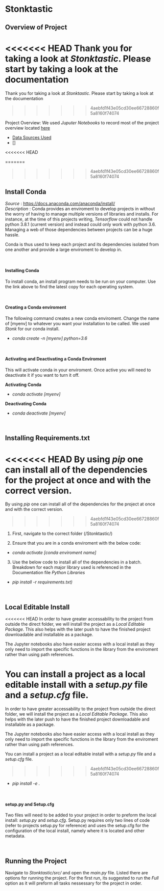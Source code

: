 # Stonktastic

## Overview of Project
<<<<<<< HEAD
Thank you for taking a look at *Stonktastic*. Please start by taking a look at the documentation
=======
Thank you for taking a look at *Stonktastic*. Please start by taking a look at the documentation 
>>>>>>> 4aebfd1f43e05cd30ee66728860f5a8160f74074

Project Overview: We used *Juputer Notebooks* to record most of the project overview located [here](https://github.com/aevear/Stonktastic/tree/main/notebooks)
- [Data Sources Used](https://github.com/aevear/Stonktastic/blob/main/notebooks/Documentation_Data_Source.ipynb)
- []


<<<<<<< HEAD

=======
 
>>>>>>> 4aebfd1f43e05cd30ee66728860f5a8160f74074
## Install Conda
*Source* : https://docs.anaconda.com/anaconda/install/
<br>
*Description* :
Conda provides an enviroment to develop projects in without the worry of having to manage multiple versions of libraries and installs. For instance, at the time of this projects writing, *Tensorflow* could not handle python 3.8.1 (current version) and instead could only work with python 3.6. Managing a web of those dependencies between projects can be a huge hassle.

Conda is thus used to keep each project and its dependencies isolated from one another and provide a large enviroment to develop in.

<br>

#### Installing Conda
To install conda, an install program needs to be run on your computer. Use the link above to find the latest copy for each operating system.

<br>

#### Creating a Conda enviroment
The following command creates a new conda enviroment. Change the name of [myenv] to whatever you want your installation to be called. We used *Stonk* for our conda install.
- *conda create -n [myenv] python=3.6*

<br>

#### Activating and Deactivating a Conda Enviroment
This will activate conda in your enviroment. Once active you will need to deactivate it if you want to turn it off.

**Activating Conda**
- *conda activate [myenv]*

**Deactivating Conda**
- *conda deactivate [myenv]*

<br>

## Installing Requirements.txt
<<<<<<< HEAD
By using *pip* one can install all of the dependencies for the project at once and with the correct version.
=======
By using *pip* one can install all of the dependencies for the project at once and with the correct version. 
>>>>>>> 4aebfd1f43e05cd30ee66728860f5a8160f74074

1. First, navigate to the correct folder (/Stonktastic/)


2. Ensure that you are in a conda enviroment with the below code:
- *conda activate [conda enviroment name]*


3. Use the below code to install all of the dependencies in a batch. Breakdown for each major library used is referenced in the Documentation file *Python Libraries*
- *pip install -r requirements.txt)*

<br>

## Local Editable Install
<<<<<<< HEAD
In order to have greater accessability to the project from outside the direct folder, we will install the project as a *Local Editable Package*. This also helps with the later push to have the finished project downloadable and installable as a package.

The Jupyter notebooks also have easier access with a local install as they only need to import the specific functions in the library from the enviroment rather than using path references.

You can install a project as a local editable install with a *setup.py* file and a *setup.cfg* file.
=======
In order to have greater accessability to the project from outside the direct folder, we will install the project as a *Local Editable Package*. This also helps with the later push to have the finished project downloadable and installable as a package. 

The Jupyter notebooks also have easier access with a local install as they only need to import the specific functions in the library from the enviroment rather than using path references. 

You can install a project as a local editable install with a *setup.py* file and a *setup.cfg* file. 
>>>>>>> 4aebfd1f43e05cd30ee66728860f5a8160f74074

- *pip install -e .*

<br>

#### setup.py and Setup.cfg
Two files will need to be added to your project in order to preform the local install: *setup.py* and *setup.cfg*. Setup.py requires only two lines of code (refer to projects setup.py for reference) and uses the setup.cfg for the configuration of the local install, namely where it is located and other metadata.

<br>

## Running the Project
Navigate to *Stonktastic/src/* and open the *main.py* file. Listed there are options for running the project. For the first run, its suggested to run the *Full* option as it will preform all tasks nessessary for the project in order.
